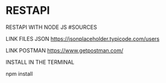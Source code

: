 # RESTAPI
RESTAPI WITH NODE JS
#SOURCES

LINK FILES JSON 
https://jsonplaceholder.typicode.com/users

LINK POSTMAN
https://www.getpostman.com/

INSTALL IN THE TERMINAL

npm install 
